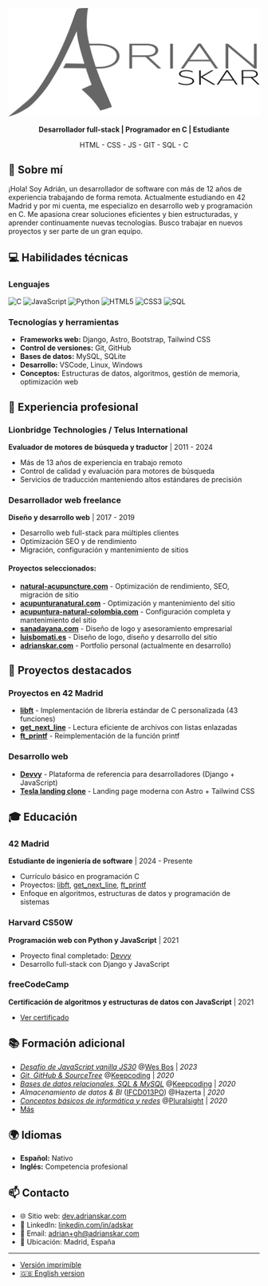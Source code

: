 ![Adrian Skar](images/adskar-black.svg)

<p style="text-align: center;"><strong>Desarrollador full-stack | Programador en C | Estudiante</strong></p>

<p style="text-align: center;">HTML - CSS - JS - GIT - SQL - C</p>

## 👋 Sobre mí

¡Hola! Soy Adrián, un desarrollador de software con más de 12 años de experiencia trabajando de forma remota. Actualmente estudiando en 42 Madrid y por mi cuenta, me especializo en desarrollo web y programación en C. Me apasiona crear soluciones eficientes y bien estructuradas, y aprender continuamente nuevas tecnologías. Busco trabajar en nuevos proyectos y ser parte de un gran equipo.

## 💻 Habilidades técnicas

### Lenguajes
![C](https://img.shields.io/badge/C-00599C?style=flat&logo=c&logoColor=white)
![JavaScript](https://img.shields.io/badge/JavaScript-F7DF1E?style=flat&logo=javascript&logoColor=black)
![Python](https://img.shields.io/badge/Python-3776AB?style=flat&logo=python&logoColor=white)
![HTML5](https://img.shields.io/badge/HTML5-E34F26?style=flat&logo=html5&logoColor=white)
![CSS3](https://img.shields.io/badge/CSS3-1572B6?style=flat&logo=css3&logoColor=white)
![SQL](https://img.shields.io/badge/SQL-4479A1?style=flat&logo=mysql&logoColor=white)

### Tecnologías y herramientas
- **Frameworks web:** Django, Astro, Bootstrap, Tailwind CSS
- **Control de versiones:** Git, GitHub
- **Bases de datos:** MySQL, SQLite
- **Desarrollo:** VSCode, Linux, Windows
- **Conceptos:** Estructuras de datos, algoritmos, gestión de memoria, optimización web

## 💼 Experiencia profesional

### Lionbridge Technologies / Telus International
**Evaluador de motores de búsqueda y traductor** | 2011 - 2024
- Más de 13 años de experiencia en trabajo remoto
- Control de calidad y evaluación para motores de búsqueda
- Servicios de traducción manteniendo altos estándares de precisión

### Desarrollador web freelance
**Diseño y desarrollo web** | 2017 - 2019
- Desarrollo web full-stack para múltiples clientes
- Optimización SEO y de rendimiento
- Migración, configuración y mantenimiento de sitios

#### Proyectos seleccionados:
- **[natural-acupuncture.com](https://natural-acupuncture.com/)** - Optimización de rendimiento, SEO, migración de sitio
- **[acupunturanatural.com](https://web.archive.org/web/20190112201615/https://acupunturanatural.com/)** - Optimización y mantenimiento del sitio
- **[acupuntura-natural-colombia.com](https://acupuntura-natural-colombia.com/)** - Configuración completa y mantenimiento del sitio
- **[sanadayana.com](https://web.archive.org/web/20171020115041/https://sanadayana.com/)** - Diseño de logo y asesoramiento empresarial
- **[luisbomati.es](http://luisbomati.es/)** - Diseño de logo, diseño y desarrollo del sitio
- **[adrianskar.com](https://dev.adrianskar.com)** - Portfolio personal (actualmente en desarrollo)

## 🚀 Proyectos destacados

### Proyectos en 42 Madrid
- **[libft](https://github.com/AdrianSkar/42-libft)** - Implementación de librería estándar de C personalizada (43 funciones)
- **[get_next_line](https://github.com/AdrianSkar/42-get_next_line)** - Lectura eficiente de archivos con listas enlazadas
- **[ft_printf](https://github.com/AdrianSkar/42-ft_printf)** - Reimplementación de la función printf

### Desarrollo web
- **[Devvy](https://github.com/AdrianSkar/CS50W_capstone)** - Plataforma de referencia para desarrolladores (Django + JavaScript)
- **[Tesla landing clone](https://github.com/AdrianSkar/tesla-landing-clone-astro)** - Landing page moderna con Astro + Tailwind CSS

## 🎓 Educación

### 42 Madrid
**Estudiante de ingeniería de software** | 2024 - Presente
- Currículo básico en programación C
- Proyectos: [libft](https://github.com/AdrianSkar/42-libft), [get_next_line](https://github.com/AdrianSkar/42-get_next_line), [ft_printf](https://github.com/AdrianSkar/42-ft_printf)
- Enfoque en algoritmos, estructuras de datos y programación de sistemas

### Harvard CS50W
**Programación web con Python y JavaScript** | 2021
- Proyecto final completado: [Devvy](https://github.com/AdrianSkar/CS50W_capstone)
- Desarrollo full-stack con Django y JavaScript

### freeCodeCamp
**Certificación de algoritmos y estructuras de datos con JavaScript** | 2021
- [Ver certificado](https://www.freecodecamp.org/certification/adrianskar/javascript-algorithms-and-data-structures)

## 📚 Formación adicional

- *[Desafío de JavaScript vanilla JS30](https://javascript30.com/)* @[Wes Bos](https://wesbos.com/) | *2023*
- *[Git, GitHub & SourceTree](https://plataforma.keepcoding.io/p/curso-git-github-sourcetree)* @[Keepcoding](https://keepcoding.io/) | *2020*
- *[Bases de datos relacionales, SQL & MySQL](https://plataforma.keepcoding.io/p/curso-bbdd-sql-mysql)* @[Keepcoding](https://keepcoding.io/) | *2020*
- *Almacenamiento de datos & BI* ([IFCD013PO](http://www.madrid.org/sfoc_web/2016/IFCD013PO.pdf)) @Hazerta | *2020*
- *[Conceptos básicos de informática y redes](https://app.pluralsight.com/paths/skill/fundamentals-of-it-operations-skill)* @[Pluralsight](https://www.pluralsight.com/) | *2020*
- [Más](further%20edu.md)

## 🌍 Idiomas

- **Español:** Nativo
- **Inglés:** Competencia profesional

## 📫 Contacto

- 🌐 Sitio web: [dev.adrianskar.com](https://dev.adrianskar.com)
- 💼 LinkedIn: [linkedin.com/in/adskar](https://linkedin.com/in/adskar)
- 📧 Email: adrian+gh@adrianskar.com
- 📍 Ubicación: Madrid, España

___

- [Versión imprimible](ResumeAds-ES.pdf)
- [🇬🇧 English version](https://github.com/AdrianSkar/cv)
